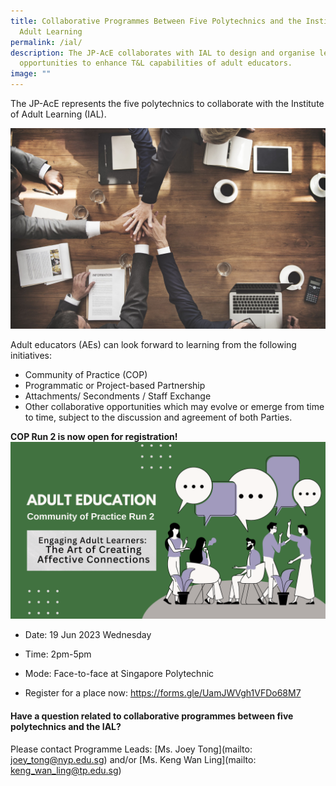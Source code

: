 ```yaml
---
title: Collaborative Programmes Between Five Polytechnics and the Institute for
  Adult Learning
permalink: /ial/
description: The JP-AcE collaborates with IAL to design and organise learning
  opportunities to enhance T&L capabilities of adult educators.
image: ""
---
```

The JP-AcE represents the five polytechnics to collaborate with the Institute of Adult Learning (IAL).

![](/images/54123485_ML.jpg)

Adult educators (AEs) can look forward to learning from the following initiatives:

* Community of Practice (COP)
* Programmatic or Project-based Partnership
* Attachments/ Secondments / Staff Exchange
* Other collaborative opportunities which may evolve or emerge from time to time, subject to the discussion and agreement of both Parties.

**COP Run 2 is now open for registration!**
![](/images/navy%20and%20dark%20red%20creative%20illustrated%20business%20marketing%20plant%20presentation.png)

* Date: 19 Jun 2023 Wednesday

* Time: 2pm-5pm

* Mode: Face-to-face at Singapore Polytechnic

* Register for a place now: https://forms.gle/UamJWVgh1VFDo68M7
          
   	 
	              
#### Have a question related to collaborative programmes between five polytechnics and the IAL?   	                                                      
Please contact Programme Leads: [Ms. Joey Tong](mailto: joey_tong@nyp.edu.sg) and/or [Ms. Keng Wan Ling](mailto: keng_wan_ling@tp.edu.sg)